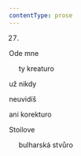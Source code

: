 ```yaml
---
contentType: prose
---
```


27.

Ode mne

     ty kreaturo

už nikdy

neuvidíš

ani korekturo

Stoilove

     bulharská stvůro
